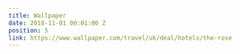 ```yaml
---
title: Wallpaper
date: 2018-11-01 00:01:00 Z
position: 5
link: https://www.wallpaper.com/travel/uk/deal/hotels/the-rose
---
```


